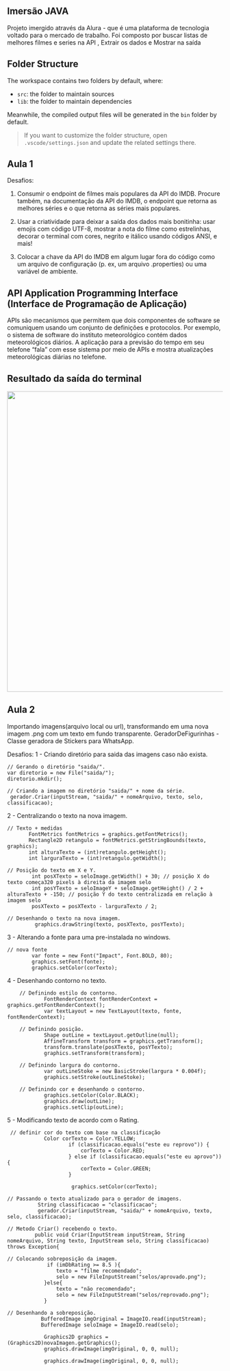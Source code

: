 ## Imersão JAVA

Projeto imergido através da Alura - que é uma plataforma de tecnologia voltado para o mercado de trabalho. Foi composto por buscar listas de melhores filmes e series na API , Extrair os dados e Mostrar na saída


## Folder Structure

The workspace contains two folders by default, where:

- `src`: the folder to maintain sources
- `lib`: the folder to maintain dependencies

Meanwhile, the compiled output files will be generated in the `bin` folder by default.

> If you want to customize the folder structure, open `.vscode/settings.json` and update the related settings there.

## Aula 1
Desafios:
1. Consumir o endpoint de filmes mais populares da API do IMDB. Procure também, na documentação da API do IMDB, o endpoint que retorna as melhores séries e o que retorna as séries mais populares.

2. Usar a criatividade para deixar a saída dos dados mais bonitinha: usar emojis com código UTF-8, mostrar a nota do filme como estrelinhas, decorar o terminal com cores, negrito e itálico usando códigos ANSI, e mais!

3. Colocar a chave da API do IMDB em algum lugar fora do código como um arquivo de configuração (p. ex, um arquivo .properties) ou uma variável de ambiente. 

## API Application Programming Interface (Interface de Programação de Aplicação)
APIs são mecanismos que permitem que dois componentes de software se comuniquem usando um conjunto de definições e protocolos. Por exemplo, o sistema de software do instituto meteorológico contém dados meteorológicos diários. A aplicação para a previsão do tempo em seu telefone “fala” com esse sistema por meio de APIs e mostra atualizações meteorológicas diárias no telefone. 

## Resultado da saída do terminal
<div align="center">
<img src="#" width="700px" />
</div>

## Aula 2

Importando imagens(arquivo local ou url), transformando em uma nova imagem .png com um texto em fundo transparente.
GeradorDeFigurinhas - Classe geradora de Stickers para WhatsApp.

Desafios:
1 - Criando diretório para saida das imagens caso não exista.

    // Gerando o diretório "saida/".
    var diretorio = new File("saida/");
    diretorio.mkdir();                                  

    // Criando a imagem no diretório "saida/" + nome da série.
     gerador.Criar(inputStream, "saida/" + nomeArquivo, texto, selo, classificacao);
    
2 - Centralizando o texto na nova imagem.

    // Texto + medidas
           FontMetrics fontMetrics = graphics.getFontMetrics();
           Rectangle2D retangulo = fontMetrics.getStringBounds(texto, graphics);
           int alturaTexto = (int)retangulo.getHeight();
           int larguraTexto = (int)retangulo.getWidth();

    // Posição do texto em X e Y.
            int posXTexto = seloImage.getWidth() + 30; // posição X do texto começa320 pixels à direita da imagem selo
            int posYTexto = seloImageY + seloImage.getHeight() / 2 + alturaTexto + -150; // posição Y do texto centralizada em relação à imagem selo
            posXTexto = posXTexto - larguraTexto / 2;           

    // Desenhando o texto na nova imagem.
             graphics.drawString(texto, posXTexto, posYTexto);
    
3 - Alterando a fonte para uma pre-instalada no windows.

    // nova fonte
            var fonte = new Font("Impact", Font.BOLD, 80);
            graphics.setFont(fonte);
            graphics.setColor(corTexto);
    
4 - Desenhando contorno no texto.

        // Definindo estilo do contorno.
                FontRenderContext fontRenderContext = graphics.getFontRenderContext();
                var textLayout = new TextLayout(texto, fonte, fontRenderContext);

        // Definindo posição.
                Shape outLine = textLayout.getOutline(null);
                AffineTransform transform = graphics.getTransform();
                transform.translate(posXTexto, posYTexto);
                graphics.setTransform(transform);

        // Definindo largura do contorno.
                var outLineStoke = new BasicStroke(largura * 0.004f);
                graphics.setStroke(outLineStoke);

        // Definindo cor e desenhando o contorno.
                graphics.setColor(Color.BLACK);
                graphics.draw(outLine);
                graphics.setClip(outLine);
    
5 - Modificando texto de acordo com o Rating.

     // definir cor do texto com base na classificação
                Color corTexto = Color.YELLOW;
                        if (classificacao.equals("este eu reprovo")) {
                            corTexto = Color.RED;
                        } else if (classificacao.equals("este eu aprovo")) {
                            corTexto = Color.GREEN;
                        }
   
                         graphics.setColor(corTexto);

    // Passando o texto atualizado para o gerador de imagens.
              String classificacao = "classificacao";
              gerador.Criar(inputStream, "saida/" + nomeArquivo, texto, selo, classificacao);
    
    // Metodo Criar() recebendo o texto.
             public void Criar(InputStream inputStream, String nomeArquivo, String texto, InputStream selo, String classificacao) throws Exception{

    // Colocando sobreposição da imagem.
                 if (imDbRating >= 8.5 ){
                    texto = "filme recomendado";
                    selo = new FileInputStream("selos/aprovado.png");
                }else{
                    texto = "não recomendado";
                    selo = new FileInputStream("selos/reprovado.png");
                }

    // Desenhando a sobreposição.
               BufferedImage imgOriginal = ImageIO.read(inputStream);
               BufferedImage seloImage = ImageIO.read(selo);

                Graphics2D graphics = (Graphics2D)novaImagen.getGraphics();
                graphics.drawImage(imgOriginal, 0, 0, null);

                graphics.drawImage(imgOriginal, 0, 0, null);



